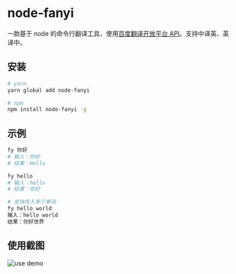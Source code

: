 # node-fanyi

一款基于 node 的命令行翻译工具，使用[百度翻译开放平台 API](https://api.fanyi.baidu.com/api/trans/product/index)。支持中译英、英译中。

## 安装

```bash
# yarn
yarn global add node-fanyi

# npm
npm install node-fanyi -g
```

## 示例

```bash
fy 你好
# 输入：你好
# 结果：Hello

fy hello
# 输入：hello
# 结果：你好

# 支持传入多个单词
fy hello world
输入：hello world
结果：你好世界
```

## 使用截图

![use demo]("https://github.com/nbhaohao/node-fanyi/tree/master/demo/node-fanyi-demo.gif")
